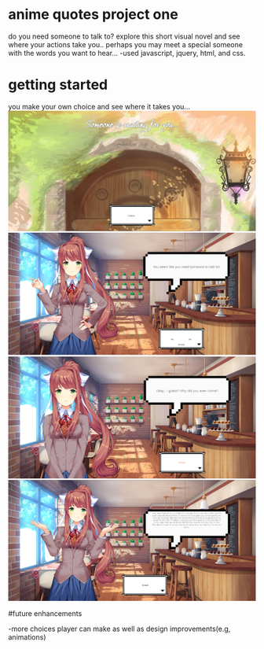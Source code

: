 # anime quotes project one

do you need someone to talk to? explore this short visual novel and see where your actions take you.. perhaps you may meet a special someone with the words you want to hear... 
-used javascript, jquery, html, and css.
# getting started
you make your own choice and see where it takes you...
![home-page](https://github.com/atruong0914/ProjectOne/blob/main/images/homepage.png)
![page-one](https://github.com/atruong0914/ProjectOne/blob/main/images/firstpage.png)
![no-page](https://github.com/atruong0914/ProjectOne/blob/main/images/nopage.png)
![yes-page](https://github.com/atruong0914/ProjectOne/blob/main/images/yespage.png)

#future enhancements

-more choices player can make as well as design improvements(e.g, animations)
